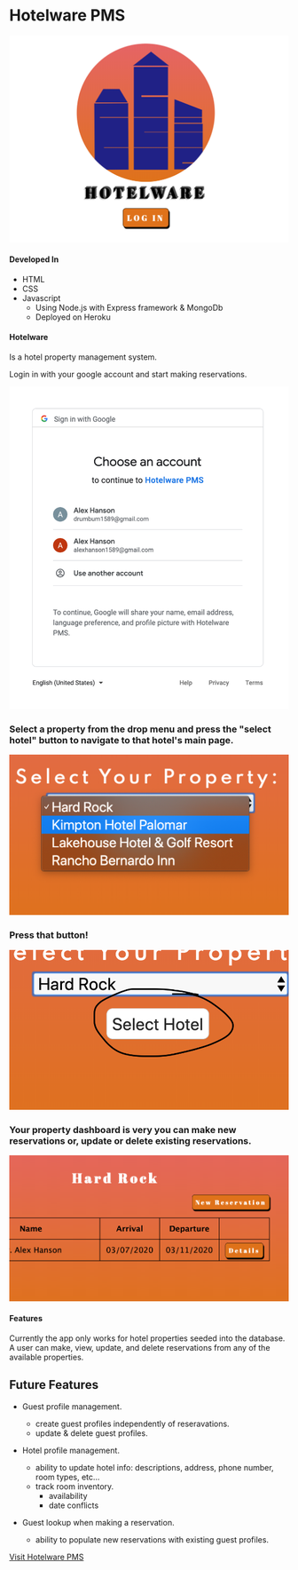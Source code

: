 # Hotelware PMS #

![login page img](screenshots/landingPage.png)


#### Developed In #####

+ HTML
+ CSS
+ Javascript
    + Using Node.js with Express framework & MongoDb
    + Deployed on Heroku

#### Hotelware ####

 Is a hotel property management system. 

 Login in with your google account and start making reservations.

 ![login authentication view](screenshots/login.png)

### Select a property from the drop menu and press the "select hotel" button to navigate to that hotel's main page. ###

![hotel drop down menu](screenshots/dropdown.png)

### Press that button! ###

![hotel select button](screenshots/selectButton.png)

### Your property dashboard is very you can make new reservations or, update or delete existing reservations. ###

![hotel dashboard](screenshots/dashboard.png)


 #### Features ####

 Currently the app only works for hotel properties seeded into the database. A user can make, view, update, and delete reservations from any of the available properties.

 ## Future Features ##

+ Guest profile management.
    + create guest profiles independently of reseravations.
    + update & delete guest profiles.

+ Hotel profile management.
    + ability to update hotel info: descriptions, address, phone number, room types, etc...
    + track room inventory.
        + availability 
        + date conflicts
    
+ Guest lookup when making a reservation.
    + ability to populate new reservations with existing guest profiles.

[Visit Hotelware PMS](http://hotelware-pms.herokuapp.com/)